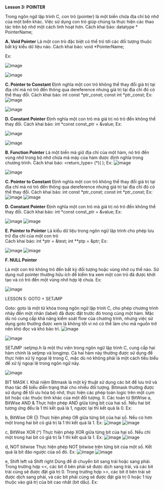 **Lesson 3: POINTER**

Trong ngôn ngữ lập trình C, con trỏ (pointer) là một biến chứa địa chỉ bộ nhớ của một biến khác. Việc sử dụng con trỏ giúp chúng ta thực hiện các thao tác trên bộ nhớ một cách linh hoạt hơn.
Cách khai báo:      datatype * PointerName; 	

**A. Void Pointer**
Là một con trỏ đặc biệt có thể trỏ tới các đối tượng thuộc bất kỳ kiểu dữ liệu nào.
Cách khai báo:      void *PointerName; 

Ex:

![image](https://github.com/user-attachments/assets/2f983629-c064-408c-b717-b8f9b22d9594)

![image](https://github.com/user-attachments/assets/0f576021-96f4-4e89-986a-6753678b333f)

**C. Pointer to Constant**
Định nghĩa một con trỏ không thể thay đổi giá trị tại địa chỉ mà nó trỏ đến thông qua dereference nhưng giá trị tại địa chỉ đó có thể thay đổi.
Cách khai báo:     int const *ptr_const;
		     const int *ptr_const;
Ex:
![image](https://github.com/user-attachments/assets/e1e8ed18-4592-43d5-973d-fc7a8f98c8a5)

![image](https://github.com/user-attachments/assets/6d1434c0-6047-49ad-83c3-137fd579ad15)


**D. Constant Pointer**
Định nghĩa một con trỏ mà giá trị nó trỏ đến không thể thay đổi. 
Cách khai báo:     int *const const_ptr = &value;
Ex:

![image](https://github.com/user-attachments/assets/69d00873-f034-44b8-9a76-9ba0cfa0081d)

![image](https://github.com/user-attachments/assets/4eacf2a5-c0f8-479c-91d2-8a60fb588409)

**B. Function Pointer**
Là một biến mà giữ địa chỉ của một hàm, nó trỏ đến vùng nhớ trong bộ nhớ chứa mã máy của hàm được định nghĩa trong chương trình.
Cách khai báo:      <return_type>  (*<PointerName>)( <ParametersDataType> );
Ex:
![image](https://github.com/user-attachments/assets/77914c97-c518-4881-90a0-082f0df8b530)

![image](https://github.com/user-attachments/assets/555d5d2a-d4bd-4a0e-a31e-da696332cc9c)

**C. Pointer to Constant**
Định nghĩa một con trỏ không thể thay đổi giá trị tại địa chỉ mà nó trỏ đến thông qua dereference nhưng giá trị tại địa chỉ đó có thể thay đổi.
Cách khai báo:     int const *ptr_const;
		     const int *ptr_const;
Ex:
![image](https://github.com/user-attachments/assets/919b6f4f-44db-4a82-b136-71c0efdc07c2)
![image](https://github.com/user-attachments/assets/3a993a76-198c-4f3b-bc16-c0bfa1933fc2)

**D. Constant Pointer**
Định nghĩa một con trỏ mà giá trị nó trỏ đến không thể thay đổi. 
Cách khai báo:     int *const const_ptr = &value;
Ex:

![image](https://github.com/user-attachments/assets/e2471499-2f09-4856-bb82-481c0e71f156)
![image](https://github.com/user-attachments/assets/4355035e-2fb2-4e41-ab37-1afa7cf5a5e3)

**E. Pointer to Pointer**
Là kiểu dữ liệu trong ngôn ngữ lập trình cho phép lưu trữ địa chỉ của một con trỏ	
Cách khai báo: int *ptr = &test;
                             int **ptp = &ptr;
Ex:

![image](https://github.com/user-attachments/assets/5657b41b-6274-4051-9e97-73a0fa813469)
![image](https://github.com/user-attachments/assets/ac773ace-dbda-41d2-942f-e79c7598ffd8)


**F. NULL Pointer**

Là một con trỏ không trỏ đến bất kỳ đối tượng hoặc vùng nhớ cụ thể nào. Sử dụng null pointer thường hữu ích để kiểm tra xem một con trỏ đã được khởi tạo và có trỏ đến một vùng nhớ hợp lệ chưa.
Ex:


![image](https://github.com/user-attachments/assets/e403de60-f061-4ec9-ad6e-b35f7d42ff6e)

LESSON 5: GOTO + SETJMP

Goto: goto là một từ khóa trong ngôn ngữ lập trình C, cho phép chương trình nhảy đến một nhãn (label) đã được đặt trước đó trong cùng một hàm. Mặc dù nó cung cấp khả năng kiểm soát flow của chương trình, nhưng việc sử dụng goto thường được xem là không tốt vì nó có thể làm cho mã nguồn trở nên khó đọc và khó bảo trì.
![image](https://github.com/user-attachments/assets/20ba64a7-1c17-49b5-aeb2-796088e89650)

![image](https://github.com/user-attachments/assets/b34c2afc-ed2b-47dc-8d76-23b07e5c4f1f)

SETJMP :setjmp.h là một thư viện trong ngôn ngữ lập trình C, cung cấp hai hàm chính là setjmp và longjmp. Cả hai hàm này thường được sử dụng để thực hiện xử lý ngoại lệ trong C, mặc dù nó không phải là một cách tiêu biểu để xử lý ngoại lệ trong ngôn ngữ này.

![image](https://github.com/user-attachments/assets/663601f5-7608-45ab-8d24-177d8ab7284f)




BIT MASK
I. Khái niệm
Bitmask là một kỹ thuật sử dụng các bit để lưu trữ và thao tác để biểu diễn trạng thái cho nhiều đối tượng.
Bitmask thường được sử dụng để tối ưu hóa bộ nhớ, thực hiện các phép toán logic trên một cụm bit hoặc các thuộc tính khác của một đối tượng.
II. Các toán tử BitWise
a, BitWise AND &
Thực hiện phép AND giữa từng bit của hai số. Nếu hai bit tương ứng đều là 1 thì kết quả là 1, ngược lại thì kết quả là 0.
Ex:
  
 
b, BitWise OR (|)
Thực hiện phép OR giữa từng bit của hai số. Nếu có hơn một trong hai bit có giá trị là 1 thì kết quả là 1.
Ex:
 ![image](https://github.com/user-attachments/assets/ef9e5ff6-1bcf-4e16-a3f5-606ee8461fdc)
![image](https://github.com/user-attachments/assets/ad10591d-171d-4c6a-860a-40e3b2f7e3a0)

  
c, BitWise XOR (^)
Thực hiện phép XOR giữa từng bit của hai số. Nếu chỉ một trong hai bit có giá trị là 1 thì kết quả là 1.
Ex:
 ![image](https://github.com/user-attachments/assets/ff73dab2-bf8b-43c1-aeee-6614508d656f)
![image](https://github.com/user-attachments/assets/9e70639d-7a01-423e-ae65-5b8e2a6a7165)

 
d, NOT bitwise
Thực hiện phép NOT bitwise trên từng bit của một số. Kết quả là bit đảo ngược của số đó.
Ex:
 ![image](https://github.com/user-attachments/assets/86eadb30-d9b9-45a5-b61e-69ba451cf392)
![image](https://github.com/user-attachments/assets/572d227c-a4ef-4151-a4e2-fc4cbc3edbdd)

 

e, Shift left và Shift right
Dùng để di chuyển bit sang trái hoặc sang phải.
Trong trường hợp <<, các bit ở bên phải sẽ được dịch sang trái, và các bit trái cùng sẽ được đặt giá trị 0.
Trong trường hợp >>, các bit ở bên trái sẽ được dịch sang phải, và các bit phải cùng sẽ được đặt giá trị 0 hoặc 1 tùy thuộc vào giá trị của bit cao nhất (bit dấu).
Ex:
 	
 










